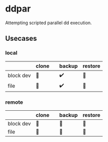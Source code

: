 # ddpar
Attempting scripted parallel dd execution.

## Usecases
### local

| | clone || backup | restore |
|----------|----------|-|----------|----------|
| block dev | :stop_sign: || :heavy_check_mark: | :stop_sign: |
| file | :stop_sign: || :heavy_check_mark: | :stop_sign: |

### remote

| | clone || backup | restore |
|----------|----------|-|----------|----------|
| block dev | :stop_sign: || :stop_sign: | :stop_sign: |
| file | :stop_sign: || :stop_sign: | :stop_sign: |